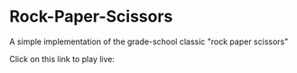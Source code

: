 # Rock-Paper-Scissors
A simple implementation of the grade-school classic "rock paper scissors"

Click on this link to play live: 
